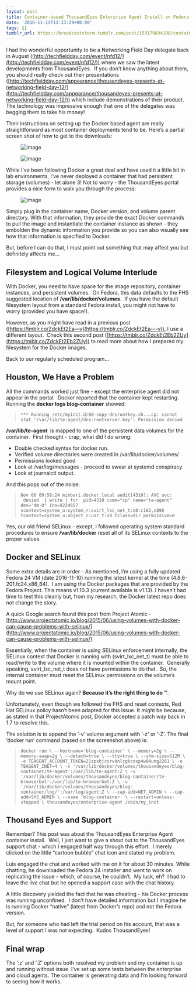 ```yaml
---
layout: post
title: Container-based ThousandEyes Enterprise Agent Install on Fedora 24
date: '2016-11-14T13:33:29+00:00'
tags: []
tumblr_url: https://broadcaststorm.tumblr.com/post/153179834198/container-based-thousandeyes-enterprise-agent
---
```

I had the wonderful opportunity to be a Networking Field Day delegate back in August ([http://techfieldday.com/event/nfd12/](http://techfieldday.com/event/nfd12/)) where we saw the latest developments from ThousandEyes. &nbsp;If you don’t know anything about them, you should really check out their presentations ([http://techfieldday.com/appearance/thousandeyes-presents-at-networking-field-day-12/](http://techfieldday.com/appearance/thousandeyes-presents-at-networking-field-day-12/)) which include demonstrations of their product. The technology was impressive enough that one of the delegates was begging them to take his money!

Their instructions on setting up the Docker based agent are really straightforward as most container deployments tend to be. Here’s a partial screen shot of how to get to the downloads:

<figure data-orig-width="2510" data-orig-height="894" class="tmblr-full"><img src="https://64.media.tumblr.com/dbaa7b5756c01ad0d95ee5b5371e9429/tumblr_inline_ogn9ljANqJ1re93or_540.png" alt="image" data-orig-width="2510" data-orig-height="894"></figure><figure data-orig-width="1632" data-orig-height="486" class="tmblr-full"><img src="https://64.media.tumblr.com/d0131cc2c935805ff57c4886637ecb27/tumblr_inline_ogn9lySzBh1re93or_540.png" alt="image" data-orig-width="1632" data-orig-height="486"></figure>

While I’ve been following Docker a great deal and have used it a little bit in lab environments, I’ve never deployed a container that had persistent storage (volumes) - let alone 3! Not to worry - the ThousandEyes portal provides a nice form to walk you through the process:

<figure data-orig-width="1866" data-orig-height="1298" class="tmblr-full"><img src="https://64.media.tumblr.com/af7de891e042851b214994fa491474b8/tumblr_inline_ogn9mtsQIV1re93or_540.png" alt="image" data-orig-width="1866" data-orig-height="1298"></figure>

Simply plug in the container name, Docker version, and volume parent directory. With that information, they provide the exact Docker commands to pull the image and instantiate the container instance as shown - they embolden the dynamic information you provide so you can also visually see how that information is specified to Docker.

But, before I can do that, I must point out something that may affect you but definitely affects me…

## Filesystem and Logical Volume Interlude

With Docker, you need to have space for the image repository, container instances, and persistent volumes. &nbsp;On Fedora, this data defaults to the FHS suggested location of **/var/lib/docker/volumes**. &nbsp;If you have the default filesystem layout from a standard Fedora install, you might not have to worry (provided you have space!).

However, as you might have read in a previous post ([https://tmblr.co/ZdckEt2Ea—v](https://tmblr.co/ZdckEt2Ea---v)), I use a different layout. &nbsp;Check this second post ([https://tmblr.co/ZdckEt2Eb2ZUy](https://tmblr.co/ZdckEt2Eb2ZUy)) to read more about how I prepared my filesystem for the Docker images.

Back to our regularly scheduled program…

## Houston, We Have a Problem

All the commands worked just fine - except the enterprise agent did not appear in the portal. &nbsp;Docker reported that the container kept restarting. Running the **docker logs blog-container** showed:

> `*** Running /etc/myinit.d/60-copy-dnsrootkey.sh...cp: cannot stat '/var/lib/te-agent/dns-rootserver.key': Permission denied`

**/var/lib/te-agent&nbsp;** is mapped to one of the persistent data volumes for the container. &nbsp;First thought - crap, what did I do wrong:

- Double checked syntax for docker run.  
- Verified volume directories were created in /var/lib/docker/volumes/  
- Permissions looked good  
- Look at /var/log/messages - proceed to swear at systemd conspiracy  
- Look at journalctl output.  

And this pops out of the noise:

> `Nov 08 09:58:24 minbari.docker.local audit[4310]: AVC avc:  denied  { write } for  pid=4310 comm="cp" name="te-agent" dev="dm-0" ino=9224657 scontext=system_u:system_r:svirt_lxc_net_t:s0:c182,c898 tcontext=system_u:object_r:usr_t:s0 tclass=dir permissive=0`

Yes, our old friend SELinux - except, I followed operating system standard procedures to ensure **/var/lib/docker** reset all of its SELinux contexts to the proper values.

## Docker and SELinux

Some extra details are in order - As mentioned, I’m using a fully updated Fedora 24 VM (date 2016-11-10) running the latest kernel at the time (4.8.6-201.fc24.x86\_64). &nbsp;I am using the Docker packages that are provided by the Fedora Project. This means v1.10.3 (current available is v1.13). I haven’t had time to test this cleanly but, from my research, the Docker latest repo does not change the story.

A quick Google search found this post from Project Atomic - [http://www.projectatomic.io/blog/2015/06/using-volumes-with-docker-can-cause-problems-with-selinux/](http://www.projectatomic.io/blog/2015/06/using-volumes-with-docker-can-cause-problems-with-selinux/)

Essentially, when the container is using SELinux enforcement internally, the SELinux context that Docker is running with (svirt\_lxc\_net\_t) must be able to read/write to the volume where it is mounted within the container. &nbsp;Generally speaking, svirt\_lxc\_net\_t does not have permissions to do that. &nbsp;So, the internal container must reset the SELinux permissions on the volume’s mount point.

Why do we use SELinux again? **Because it’s the right thing to do ™**.

Unfortunately, even though we followed the FHS and reset contexts, Red Hat SELinux policy hasn’t been adapted for this issue. It might be because, as stated in that ProjectAtomic post, Docker accepted a patch way back in 1.7 to resolve this.

The solution is to append the ’-v’ volume argument with ’-z’ or ’-Z’.&nbsp;The final ‘docker run’ command (based on the screenshot above) is:

> `docker run \ --hostname='blog-container' \ --memory=2g \ --memory-swap=2g \ --detach=true \ --tty=true \ --shm-size=512M \ -e TEAGENT_ACCOUNT_TOKEN=21zpxbjzsrvknlcgkcoxp4w04ung2261 \ -e TEAGENT_INET=4 \ -v '/var/lib/docker/volumes/thousandeyes/blog-container/te-agent':/var/lib/te-agent:Z \ -v '/var/lib/docker/volumes/thousandeyes/blog-container/te-browserbot':/var/lib/te-browserbot:Z \ -v '/var/lib/docker/volumes/thousandeyes/blog-container/log/':/var/log/agent:Z \ --cap-add=NET_ADMIN \ --cap-add=SYS_ADMIN \ --name 'blog-container' \ --restart=unless-stopped \ thousandeyes/enterprise-agent /sbin/my_init`

## Thousand Eyes and Support

Remember? This post was about the ThousandEyes Enterprise Agent container install. &nbsp;Well, I just want to give a shout out to the ThousandEyes support chat - which I engaged half way through this effort. &nbsp;I merely clicked on the little “cartoon bubble” chat icon and stated my problem.

Luis engaged the chat and worked with me on it for about 30 minutes. While chatting, he downloaded the Fedora 24 installer and went to work on replicating the issue - which, of course, he couldn’t. &nbsp;My luck, eh? &nbsp;I had to leave the live chat but he opened a support case with the chat history.

A little discovery yielded the fact that he was cheating - his Docker process was running unconfined. &nbsp;I don’t have detailed information but I imagine he is running Docker “native” (latest from Docker’s repo) and not the Fedora version.

But, for someone who had left the trial period on his account, that was a level of support I was not expecting. &nbsp;Kudos ThousandEyes!

## Final wrap

The ’:z’ and ’:Z’ options both resolved my problem and my container is up and running without issue. I’ve set up some tests between the enterprise and cloud agents. The container is generating data and I’m looking forward to seeing how it works.

